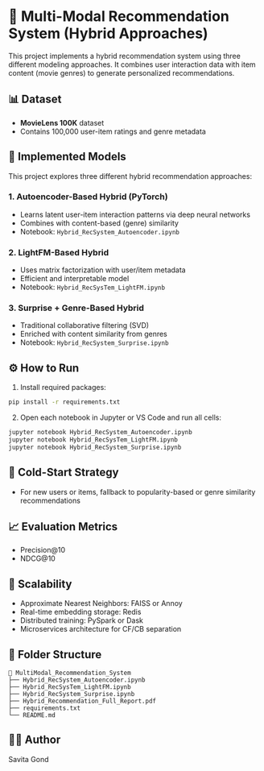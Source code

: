
# 🎯 Multi-Modal Recommendation System (Hybrid Approaches)

This project implements a hybrid recommendation system using three different modeling approaches. It combines user interaction data with item content (movie genres) to generate personalized recommendations.

## 📊 Dataset
- **MovieLens 100K** dataset
- Contains 100,000 user-item ratings and genre metadata

## 🧠 Implemented Models
This project explores three different hybrid recommendation approaches:

### 1. Autoencoder-Based Hybrid (PyTorch)
- Learns latent user-item interaction patterns via deep neural networks
- Combines with content-based (genre) similarity
- Notebook: `Hybrid_RecSystem_Autoencoder.ipynb`

### 2. LightFM-Based Hybrid
- Uses matrix factorization with user/item metadata
- Efficient and interpretable model
- Notebook: `Hybrid_RecSysTem_LightFM.ipynb`

### 3. Surprise + Genre-Based Hybrid
- Traditional collaborative filtering (SVD)
- Enriched with content similarity from genres
- Notebook: `Hybrid_RecSystem_Surprise.ipynb`

## ⚙️ How to Run
1. Install required packages:
```bash
pip install -r requirements.txt
```

2. Open each notebook in Jupyter or VS Code and run all cells:
```bash
jupyter notebook Hybrid_RecSystem_Autoencoder.ipynb
jupyter notebook Hybrid_RecSysTem_LightFM.ipynb
jupyter notebook Hybrid_RecSystem_Surprise.ipynb
```

## 🧊 Cold-Start Strategy
- For new users or items, fallback to popularity-based or genre similarity recommendations

## 📈 Evaluation Metrics
- Precision@10
- NDCG@10

## 🚀 Scalability
- Approximate Nearest Neighbors: FAISS or Annoy
- Real-time embedding storage: Redis
- Distributed training: PySpark or Dask
- Microservices architecture for CF/CB separation

## 📁 Folder Structure
```
📂 MultiModal_Recommendation_System
├── Hybrid_RecSystem_Autoencoder.ipynb
├── Hybrid_RecSysTem_LightFM.ipynb
├── Hybrid_RecSystem_Surprise.ipynb
├── Hybrid_Recommendation_Full_Report.pdf
├── requirements.txt
└── README.md
```

## 👩‍💻 Author
Savita Gond

